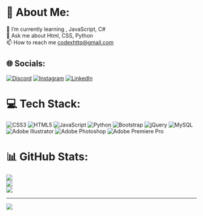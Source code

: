 # 💫 About Me:
🌱 I’m currently learning , JavaScript, C# <br>💬 Ask me about Html, CSS, Python <br>📫 How to reach me codexhttp@gmail.com<br>


## 🌐 Socials:
[![Discord](https://img.shields.io/badge/Discord-%237289DA.svg?logo=discord&logoColor=white)](https://discord.gg/discord.gg/bos) [![Instagram](https://img.shields.io/badge/Instagram-%23E4405F.svg?logo=Instagram&logoColor=white)](https://instagram.com/codex661) [![LinkedIn](https://img.shields.io/badge/LinkedIn-%230077B5.svg?logo=linkedin&logoColor=white)](https://linkedin.com/in/necatigunay) 

# 💻 Tech Stack:
![CSS3](https://img.shields.io/badge/css3-%231572B6.svg?style=for-the-badge&logo=css3&logoColor=white) ![HTML5](https://img.shields.io/badge/html5-%23E34F26.svg?style=for-the-badge&logo=html5&logoColor=white) ![JavaScript](https://img.shields.io/badge/javascript-%23323330.svg?style=for-the-badge&logo=javascript&logoColor=%23F7DF1E) ![Python](https://img.shields.io/badge/python-3670A0?style=for-the-badge&logo=python&logoColor=ffdd54) ![Bootstrap](https://img.shields.io/badge/bootstrap-%23563D7C.svg?style=for-the-badge&logo=bootstrap&logoColor=white) ![jQuery](https://img.shields.io/badge/jquery-%230769AD.svg?style=for-the-badge&logo=jquery&logoColor=white) ![MySQL](https://img.shields.io/badge/mysql-%2300f.svg?style=for-the-badge&logo=mysql&logoColor=white) ![Adobe Illustrator](https://img.shields.io/badge/adobeillustrator-%23FF9A00.svg?style=for-the-badge&logo=adobeillustrator&logoColor=white) ![Adobe Photoshop](https://img.shields.io/badge/adobephotoshop-%2331A8FF.svg?style=for-the-badge&logo=adobephotoshop&logoColor=white) ![Adobe Premiere Pro](https://img.shields.io/badge/Adobe%20Premiere%20Pro-9999FF.svg?style=for-the-badge&logo=Adobe%20Premiere%20Pro&logoColor=white)
# 📊 GitHub Stats:
![](https://github-readme-stats.vercel.app/api?username=CodexHTTP&theme=radical&hide_border=false&include_all_commits=false&count_private=false)<br/>
![](https://github-readme-streak-stats.herokuapp.com/?user=CodexHTTP&theme=radical&hide_border=false)<br/>
![](https://github-readme-stats.vercel.app/api/top-langs/?username=CodexHTTP&theme=radical&hide_border=false&include_all_commits=false&count_private=false&layout=compact)

---
[![](https://visitcount.itsvg.in/api?id=CodexHTTP&icon=0&color=0)](https://visitcount.itsvg.in)

<!-- Proudly created with GPRM ( https://gprm.itsvg.in ) -->
